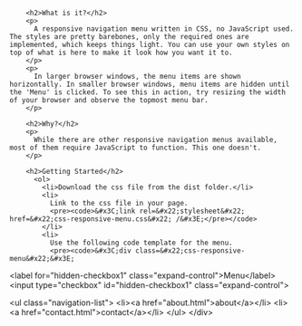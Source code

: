         <h2>What is it?</h2>
        <p>
          A responsive navigation menu written in CSS, no JavaScript used. The styles are pretty barebones, only the required ones are implemented, which keeps things light. You can use your own styles on top of what is here to make it look how you want it to.
        </p>
        <p>
          In larger browser windows, the menu items are shown horizontally. In smaller browser windows, menu items are hidden until the 'Menu' is clicked. To see this in action, try resizing the width of your browser and observe the topmost menu bar.
        </p>

        <h2>Why?</h2>
        <p>
          While there are other responsive navigation menus available, most of them require JavaScript to function. This one doesn't.
        </p>

        <h2>Getting Started</h2>
          <ol>
            <li>Download the css file from the dist folder.</li>
            <li>
              Link to the css file in your page.
              <pre><code>&#x3C;link rel=&#x22;stylesheet&#x22; href=&#x22;css-responsive-menu.css&#x22; /&#x3E;</pre></code>
            </li>
            <li>
              Use the following code template for the menu.
              <pre><code>&#x3C;div class=&#x22;css-responsive-menu&#x22;&#x3E;
  &#x3C;label for=&#x22;hidden-checkbox1&#x22; class=&#x22;expand-control&#x22;&#x3E;Menu&#x3C;/label&#x3E;
  &#x3C;input type=&#x22;checkbox&#x22; id=&#x22;hidden-checkbox1&#x22; class=&#x22;expand-control&#x22;&#x3E;

  &#x3C;ul class=&#x22;navigation-list&#x22;&#x3E;
    &#x3C;li&#x3E;&#x3C;a href=&#x22;about.html&#x22;&#x3E;about&#x3C;/a&#x3E;&#x3C;/li&#x3E;
    &#x3C;li&#x3E;&#x3C;a href=&#x22;contact.html&#x22;&#x3E;contact&#x3C;/a&#x3E;&#x3C;/li&#x3E;
  &#x3C;/ul&#x3E;
&#x3C;/div&#x3E;</code></pre>
            </li>
          </ol>